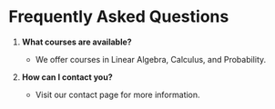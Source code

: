 # Frequently Asked Questions

1. **What courses are available?**
   - We offer courses in Linear Algebra, Calculus, and Probability.

2. **How can I contact you?**
   - Visit our contact page for more information.
